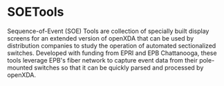 # SOETools
Sequence-of-Event (SOE) Tools are collection of specially built display screens for an extended version of openXDA that can be used by 
distribution companies to study the operation of automated sectionalized switches.  Developed with funding from EPRI and EPB Chattanooga, 
these tools leverage EPB's fiber network to capture event data from their pole-mounted switches so that it can be quickly parsed and processed by openXDA.
